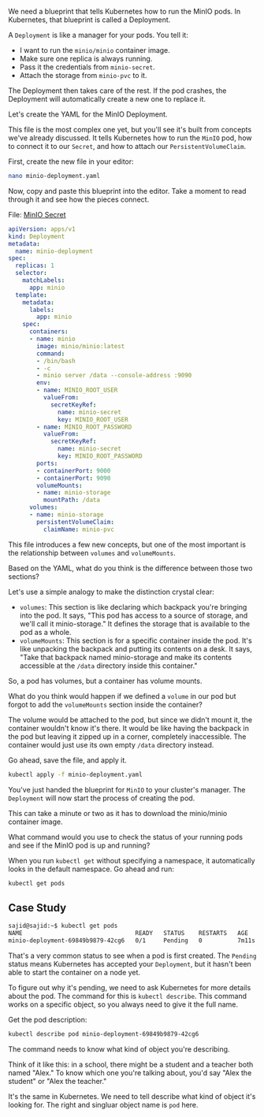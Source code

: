 We need a blueprint that tells Kubernetes how to run the MinIO pods. In Kubernetes, that blueprint is called a Deployment.

A `Deployment` is like a manager for your pods. You tell it:
* I want to run the `minio/minio` container image.
* Make sure one replica is always running.
* Pass it the credentials from `minio-secret`.
* Attach the storage from `minio-pvc` to it.

The Deployment then takes care of the rest. If the pod crashes, the Deployment will automatically create a new one to replace it.

Let's create the YAML for the MinIO Deployment.

This file is the most complex one yet, but you'll see it's built from concepts we've already discussed. It tells Kubernetes how to run the `MinIO` pod, how to connect it to our `Secret`, and how to attach our `PersistentVolumeClaim`.

First, create the new file in your editor:

```bash
nano minio-deployment.yaml
```
Now, copy and paste this blueprint into the editor. Take a moment to read through it and see how the pieces connect.

File: [MinIO Secret](../config/minio-secret.yaml)
```yaml
apiVersion: apps/v1
kind: Deployment
metadata:
  name: minio-deployment
spec:
  replicas: 1
  selector:
    matchLabels:
      app: minio
  template:
    metadata:
      labels:
        app: minio
    spec:
      containers:
      - name: minio
        image: minio/minio:latest
        command:
        - /bin/bash
        - -c
        - minio server /data --console-address :9090
        env:
        - name: MINIO_ROOT_USER
          valueFrom:
            secretKeyRef:
              name: minio-secret
              key: MINIO_ROOT_USER
        - name: MINIO_ROOT_PASSWORD
          valueFrom:
            secretKeyRef:
              name: minio-secret
              key: MINIO_ROOT_PASSWORD
        ports:
        - containerPort: 9000
        - containerPort: 9090
        volumeMounts:
        - name: minio-storage
          mountPath: /data
      volumes:
      - name: minio-storage
        persistentVolumeClaim:
          claimName: minio-pvc
```

This file introduces a few new concepts, but one of the most important is the relationship between `volumes` and `volumeMounts`.

Based on the YAML, what do you think is the difference between those two sections?

Let's use a simple analogy to make the distinction crystal clear:
* `volumes`: This section is like declaring which backpack you're bringing into the pod. It says, "This pod has access to a source of storage, and we'll call it minio-storage." It defines the storage that is available to the pod as a whole.
* `volumeMounts`: This section is for a specific container inside the pod. It's like unpacking the backpack and putting its contents on a desk. It says, "Take that backpack named minio-storage and make its contents accessible at the `/data` directory inside this container."

So, a pod has volumes, but a container has volume mounts.

What do you think would happen if we defined a `volume` in our pod but forgot to add the `volumeMounts` section inside the container?

The volume would be attached to the pod, but since we didn't mount it, the container wouldn't know it's there. It would be like having the backpack in the pod but leaving it zipped up in a corner, completely inaccessible. The container would just use its own empty `/data` directory instead.

Go ahead, save the file, and apply it.

```bash
kubectl apply -f minio-deployment.yaml
```

You've just handed the blueprint for `MinIO` to your cluster's manager. The `Deployment` will now start the process of creating the pod.

This can take a minute or two as it has to download the minio/minio container image.

What command would you use to check the status of your running pods and see if the MinIO pod is up and running?

When you run `kubectl get` without specifying a namespace, it automatically looks in the default namespace. Go ahead and run:

```bash
kubectl get pods
```

## Case Study
```bash
sajid@sajid:~$ kubectl get pods 
NAME                                READY   STATUS    RESTARTS   AGE 
minio-deployment-69849b9879-42cg6   0/1     Pending   0          7m11s
```

That's a very common status to see when a pod is first created. The `Pending` status means Kubernetes has accepted your `Deployment`, but it hasn't been able to start the container on a node yet.

To figure out why it's pending, we need to ask Kubernetes for more details about the pod. The command for this is `kubectl describe`. This command works on a specific object, so you always need to give it the full name.

Get the pod description:

```bash
kubectl describe pod minio-deployment-69849b9879-42cg6
```
The command needs to know what kind of object you're describing.

Think of it like this: in a school, there might be a student and a teacher both named "Alex." To know which one you're talking about, you'd say "Alex the student" or "Alex the teacher."

It's the same in Kubernetes. We need to tell describe what kind of object it's looking for. The right and singluar object name is `pod` here. 

